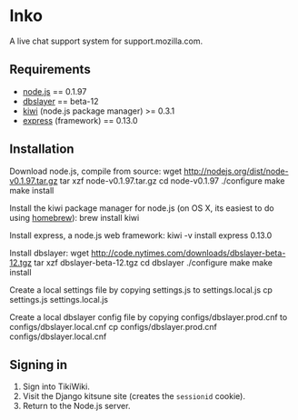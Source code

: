 # Inko

A live chat support system for support.mozilla.com.

## Requirements

* [node.js](http://nodejs.org) == 0.1.97
* [dbslayer](http://code.nytimes.com/projects/dbslayer/wiki) == beta-12
* [kiwi](http://github.com/visionmedia/kiwi) (node.js package manager) >= 0.3.1
* [express](http://github.com/visionmedia/express) (framework) == 0.13.0

## Installation

Download node.js, compile from source:
    wget http://nodejs.org/dist/node-v0.1.97.tar.gz
    tar xzf node-v0.1.97.tar.gz
    cd node-v0.1.97
    ./configure
    make
    make install

Install the kiwi package manager for node.js (on OS X, its easiest to do using [homebrew](http://mxcl.github.com/homebrew/)):
    brew install kiwi

Install express, a node.js web framework:
    kiwi -v install express 0.13.0

Install dbslayer:
    wget http://code.nytimes.com/downloads/dbslayer-beta-12.tgz
    tar xzf dbslayer-beta-12.tgz
    cd dbslayer
    ./configure
    make
    make install

Create a local settings file by copying settings.js to settings.local.js
    cp settings.js settings.local.js

Create a local dbslayer config file by copying configs/dbslayer.prod.cnf to configs/dbslayer.local.cnf
    cp configs/dbslayer.prod.cnf configs/dbslayer.local.cnf

## Signing in

1. Sign into TikiWiki.
2. Visit the Django kitsune site (creates the `sessionid` cookie).
3. Return to the Node.js server.